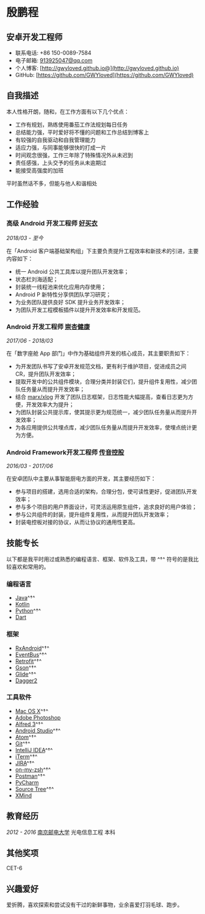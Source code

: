 # 殷鹏程

## 安卓开发工程师

- 联系电话: +86 150-0089-7584
- 电子邮箱: [913925047@qq.com](913925047@qq.com)
- 个人博客: [http://gwyloved.github.io@](http://gwyloved.github.io)
- GitHub: [https://github.com/GWYloved](https://github.com/GWYloved)


## 自我描述

本人性格开朗，随和，在工作方面有以下几个优点：

* 工作有规划，熟练使用番茄工作法规划每日任务
* 总结能力强，平时爱好将不懂的问题和工作总结到博客上
* 有较强的自我驱动和自我管理能力
* 适应力强，与同事能够很快的打成一片
* 时间观念很强，工作三年除了特殊情况外从未迟到
* 责任感强，上头交予的任务从未逾期过
* 能接受高强度的加班

平时虽然话不多，但能与他人和谐相处

## 工作经验

### **高级 Android 开发工程师** [好买衣](http://www.haomaiyi.com/)

*2018/03 - 至今*

在「Android 客户端基础架构组」下主要负责提升工程效率和新技术的引进，主要内容如下：

* 统一 Android 公共工具库以提升团队开发效率；
* 状态栏刘海适配；
* 封装统一线程池来优化应用内存使用；
* Android P 新特性分享供团队学习研究；
* 为业务团队提供良好 SDK 提升业务开发效率；
* 为团队开发工程模板插件以提升开发效率和开发规范。


### **Android 开发工程师** [崇杏健康](https://www.highwho.com/)

*2017/06 - 2018/03*

在「数字座舱 App 部门」中作为基础组件开发的核心成员，其主要职责如下：

* 为开发团队书写了安卓开发规范文档，更有利于维护项目，促进成员之间 CR，提升团队开发效率；
* 提取开发中的公共组件模块，合理分类并封装它们，提升组件复用性，减少团队任务量从而提升开发效率；
* 结合 [marx/xlog](https://github.com/Tencent/mars) 开发了团队日志框架，日志性能大幅提高，查看日志更为方便，开发效率大为提升；
* 为团队封装公共提示库，使其提示更为规范统一，减少团队任务量从而提升开发效率；
* 为各应用提供公共埋点库，减少团队任务量从而提升开发效率，使埋点统计更为方便。

### **Android Framework开发工程师** [传音控股](http://www.transsion.com/)


*2016/03 - 2017/06*

在安卓团队中主要从事智能厨电方面的开发，其主要经历如下：

* 参与项目的搭建，选用合适的架构，合理分包，使可读性更好，促进团队开发效率；
* 参与多个项目的用户界面设计，可灵活运用原生组件，追求良好的用户体验；
* 参与公共组件的封装，提升组件复用性，从而提升团队开发效率；
* 封装电控板对接的协议，从而让协议的通用性更高。


## 技能专长

以下都是我平时用过或熟悉的编程语言、框架、软件及工具，带 ^†^ 符号的是我比较喜欢和常用的。

### 编程语言

- [Java](https://www.java.com)^†^
- [Kotlin](http://kotlinlang.org)
- [Python](https://www.python.org)^†^
- [Dart](https://dart.dev/)

### 框架

- [RxAndroid](https://github.com/ReactiveX/RxAndroid)^†^
- [EventBus](https://github.com/greenrobot/EventBus)^†^
- [Retrofit](https://github.com/square/retrofit)^†^
- [Gson](https://github.com/google/gson)^†^
- [Glide](https://github.com/bumptech/glide)^†^
- [Dagger2](https://github.com/google/dagger)


### 工具软件

- [Mac OS X](http://apple.com/macosx)^†^
- [Adobe Photoshop](http://www.adobe.com/cn/products/cs6/photoshop.html)
- [Alfred 3](https://www.alfredapp.com)^†^
- [Android Studio](https://developer.android.com/studio/index.html?hl=zh-cn)^†^
- [Atom](https://atom.io)^†^
- [Git](https://git-scm.com)^†^
- [IntelliJ IDEA](https://www.jetbrains.com/idea)^†^
- [iTerm](https://www.iterm2.com)^†^
- [JIRA](https://www.atlassian.com/software/jira)^†^
- [on-my-zsh](https://github.com/robbyrussell/oh-my-zsh)^†^
- [Postman](https://www.getpostman.com)^†^
- [PyCharm](https://www.jetbrains.com/pycharm)
- [Source Tree](https://www.sourcetreeapp.com)^†^
- [XMind](https://www.xmind.cn)


## 教育经历

*2012 - 2016* [南京邮电大学](http://www.njupt.edu.cn/) 光电信息工程 本科


## 其他奖项
CET-6

## 兴趣爱好

爱折腾，喜欢探索和尝试没有干过的新鲜事物，业余喜爱打羽毛球、跑步。

